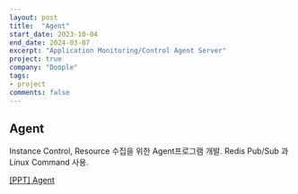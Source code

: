 ```yaml
---
layout: post
title:  "Agent"
start_date: 2023-10-04
end_date: 2024-03-07
excerpt: "Application Monitoring/Control Agent Server"
project: true
company: "Doople"
tags:
- project
comments: false
---
```


## Agent

Instance Control, Resource 수집을 위한 Agent프로그램 개발. Redis Pub/Sub 과 Linux Command 사용.

[[PPT] Agent](/assets/pdf/Agent.pdf)